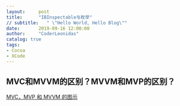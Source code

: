 ```yaml
---
layout:     post
title:      "IBInspectable与枚举"
// subtitle:   " \"Hello World, Hello Blog\""
date:       2019-09-16 12:00:00
author:     "CoderLeonidas"
catalog: true
tags:
- Cocoa
- XCode
---
```



## MVC和MVVM的区别？MVVM和MVP的区别？

[MVC，MVP 和 MVVM 的图示](http://www.ruanyifeng.com/blog/2015/02/mvcmvp_mvvm.html)
